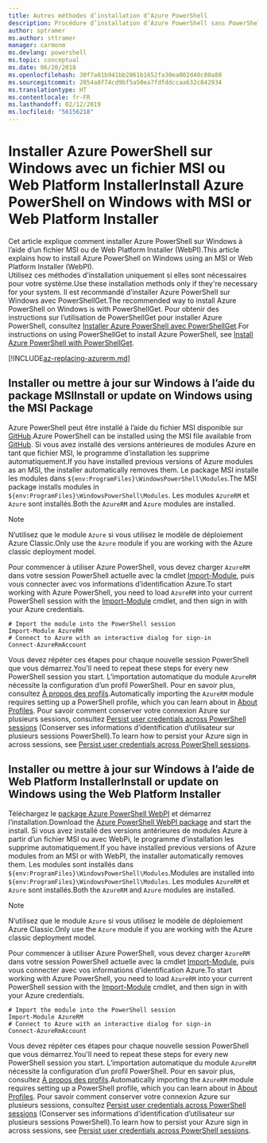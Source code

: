 ```yaml
---
title: Autres méthodes d’installation d’Azure PowerShell
description: Procédure d’installation d’Azure PowerShell sans PowerShellGet
author: sptramer
ms.author: sttramer
manager: carmonm
ms.devlang: powershell
ms.topic: conceptual
ms.date: 06/20/2018
ms.openlocfilehash: 30f7a01b941bb2861b1652fa30ea002d40c80a80
ms.sourcegitcommit: 2054a8f74cd9bf5a50ea7fdfddccaa632c842934
ms.translationtype: HT
ms.contentlocale: fr-FR
ms.lasthandoff: 02/12/2019
ms.locfileid: "56156218"
---
```

# <a name="install-azure-powershell-on-windows-with-msi-or-web-platform-installer"></a><span data-ttu-id="f47c0-103">Installer Azure PowerShell sur Windows avec un fichier MSI ou Web Platform Installer</span><span class="sxs-lookup"><span data-stu-id="f47c0-103">Install Azure PowerShell on Windows with MSI or Web Platform Installer</span></span>

<span data-ttu-id="f47c0-104">Cet article explique comment installer Azure PowerShell sur Windows à l’aide d’un fichier MSI ou de Web Platform Installer (WebPI).</span><span class="sxs-lookup"><span data-stu-id="f47c0-104">This article explains how to install Azure PowerShell on Windows using an MSI or Web Platform Installer (WebPI).</span></span>  
<span data-ttu-id="f47c0-105">Utilisez ces méthodes d’installation uniquement si elles sont nécessaires pour votre système.</span><span class="sxs-lookup"><span data-stu-id="f47c0-105">Use these installation methods only if they're necessary for your system.</span></span> <span data-ttu-id="f47c0-106">Il est recommandé d’installer Azure PowerShell sur Windows avec PowerShellGet.</span><span class="sxs-lookup"><span data-stu-id="f47c0-106">The recommended way to install Azure PowerShell on Windows is with PowerShellGet.</span></span> <span data-ttu-id="f47c0-107">Pour obtenir des instructions sur l’utilisation de PowerShellGet pour installer Azure PowerShell, consultez [Installer Azure PowerShell avec PowerShellGet](install-azurerm-ps.md).</span><span class="sxs-lookup"><span data-stu-id="f47c0-107">For instructions on using PowerShellGet to install Azure PowerShell, see [Install Azure PowerShell with PowerShellGet](install-azurerm-ps.md).</span></span>

[!INCLUDE[az-replacing-azurerm.md](../includes/az-replacing-azurerm.md)]

## <a name="install-or-update-on-windows-using-the-msi-package"></a><span data-ttu-id="f47c0-108">Installer ou mettre à jour sur Windows à l’aide du package MSI</span><span class="sxs-lookup"><span data-stu-id="f47c0-108">Install or update on Windows using the MSI Package</span></span>

<span data-ttu-id="f47c0-109">Azure PowerShell peut être installé à l’aide du fichier MSI disponible sur [GitHub](https://github.com/Azure/azure-powershell/releases/tag/v5.7.0-April2018).</span><span class="sxs-lookup"><span data-stu-id="f47c0-109">Azure PowerShell can be installed using the MSI file available from [GitHub](https://github.com/Azure/azure-powershell/releases/tag/v5.7.0-April2018).</span></span> <span data-ttu-id="f47c0-110">Si vous avez installé des versions antérieures de modules Azure en tant que fichier MSI, le programme d’installation les supprime automatiquement.</span><span class="sxs-lookup"><span data-stu-id="f47c0-110">If you have installed previous versions of Azure modules as an MSI, the installer automatically removes them.</span></span> <span data-ttu-id="f47c0-111">Le package MSI installe les modules dans `${env:ProgramFiles}\WindowsPowerShell\Modules`.</span><span class="sxs-lookup"><span data-stu-id="f47c0-111">The MSI package installs modules in `${env:ProgramFiles}\WindowsPowerShell\Modules`.</span></span> <span data-ttu-id="f47c0-112">Les modules `AzureRM` et `Azure` sont installés.</span><span class="sxs-lookup"><span data-stu-id="f47c0-112">Both the `AzureRM` and `Azure` modules are installed.</span></span>

> [!NOTE]
> <span data-ttu-id="f47c0-113">N’utilisez que le module `Azure` si vous utilisez le modèle de déploiement Azure Classic.</span><span class="sxs-lookup"><span data-stu-id="f47c0-113">Only use the `Azure` module if you are working with the Azure classic deployment model.</span></span>

<span data-ttu-id="f47c0-114">Pour commencer à utiliser Azure PowerShell, vous devez charger `AzureRM` dans votre session PowerShell actuelle avec la cmdlet [Import-Module](/powershell/module/Microsoft.PowerShell.Core/Import-Module), puis vous connecter avec vos informations d’identification Azure.</span><span class="sxs-lookup"><span data-stu-id="f47c0-114">To start working with Azure PowerShell, you need to load `AzureRM` into your current PowerShell session with the [Import-Module](/powershell/module/Microsoft.PowerShell.Core/Import-Module) cmdlet, and then sign in with your Azure credentials.</span></span>

```powershell-interactive
# Import the module into the PowerShell session
Import-Module AzureRM
# Connect to Azure with an interactive dialog for sign-in
Connect-AzureRmAccount
```

<span data-ttu-id="f47c0-115">Vous devez répéter ces étapes pour chaque nouvelle session PowerShell que vous démarrez.</span><span class="sxs-lookup"><span data-stu-id="f47c0-115">You'll need to repeat these steps for every new PowerShell session you start.</span></span> <span data-ttu-id="f47c0-116">L’importation automatique du module `AzureRM` nécessite la configuration d’un profil PowerShell. Pour en savoir plus, consultez [À propos des profils](/powershell/module/microsoft.powershell.core/about/about_profiles).</span><span class="sxs-lookup"><span data-stu-id="f47c0-116">Automatically importing the `AzureRM` module requires setting up a PowerShell profile, which you can learn about in [About Profiles](/powershell/module/microsoft.powershell.core/about/about_profiles).</span></span>
<span data-ttu-id="f47c0-117">Pour savoir comment conserver votre connexion Azure sur plusieurs sessions, consultez [Persist user credentials across PowerShell sessions](context-persistence.md) (Conserver ses informations d’identification d’utilisateur sur plusieurs sessions PowerShell).</span><span class="sxs-lookup"><span data-stu-id="f47c0-117">To learn how to persist your Azure sign in across sessions, see [Persist user credentials across PowerShell sessions](context-persistence.md).</span></span>

## <a name="install-or-update-on-windows-using-the-web-platform-installer"></a><span data-ttu-id="f47c0-118">Installer ou mettre à jour sur Windows à l’aide de Web Platform Installer</span><span class="sxs-lookup"><span data-stu-id="f47c0-118">Install or update on Windows using the Web Platform Installer</span></span>

<span data-ttu-id="f47c0-119">Téléchargez le [package Azure PowerShell WebPI](http://aka.ms/webpi-azps) et démarrez l’installation.</span><span class="sxs-lookup"><span data-stu-id="f47c0-119">Download the [Azure PowerShell WebPI package](http://aka.ms/webpi-azps) and start the install.</span></span> <span data-ttu-id="f47c0-120">Si vous avez installé des versions antérieures de modules Azure à partir d’un fichier MSI ou avec WebPi, le programme d’installation les supprime automatiquement.</span><span class="sxs-lookup"><span data-stu-id="f47c0-120">If you have installed previous versions of Azure modules from an MSI or with WebPI, the installer automatically removes them.</span></span> <span data-ttu-id="f47c0-121">Les modules sont installés dans `${env:ProgramFiles}\WindowsPowerShell\Modules`.</span><span class="sxs-lookup"><span data-stu-id="f47c0-121">Modules are installed into `${env:ProgramFiles}\WindowsPowerShell\Modules`.</span></span> <span data-ttu-id="f47c0-122">Les modules `AzureRM` et `Azure` sont installés.</span><span class="sxs-lookup"><span data-stu-id="f47c0-122">Both the `AzureRM` and `Azure` modules are installed.</span></span>

> [!NOTE]
> <span data-ttu-id="f47c0-123">N’utilisez que le module `Azure` si vous utilisez le modèle de déploiement Azure Classic.</span><span class="sxs-lookup"><span data-stu-id="f47c0-123">Only use the `Azure` module if you are working with the Azure classic deployment model.</span></span>

<span data-ttu-id="f47c0-124">Pour commencer à utiliser Azure PowerShell, vous devez charger `AzureRM` dans votre session PowerShell actuelle avec la cmdlet [Import-Module](/powershell/module/Microsoft.PowerShell.Core/Import-Module), puis vous connecter avec vos informations d’identification Azure.</span><span class="sxs-lookup"><span data-stu-id="f47c0-124">To start working with Azure PowerShell, you need to load `AzureRM` into your current PowerShell session with the [Import-Module](/powershell/module/Microsoft.PowerShell.Core/Import-Module) cmdlet, and then sign in with your Azure credentials.</span></span>

```powershell-interactive
# Import the module into the PowerShell session
Import-Module AzureRM
# Connect to Azure with an interactive dialog for sign-in
Connect-AzureRmAccount
```

<span data-ttu-id="f47c0-125">Vous devez répéter ces étapes pour chaque nouvelle session PowerShell que vous démarrez.</span><span class="sxs-lookup"><span data-stu-id="f47c0-125">You'll need to repeat these steps for every new PowerShell session you start.</span></span> <span data-ttu-id="f47c0-126">L’importation automatique du module `AzureRM` nécessite la configuration d’un profil PowerShell. Pour en savoir plus, consultez [À propos des profils](/powershell/module/microsoft.powershell.core/about/about_profiles).</span><span class="sxs-lookup"><span data-stu-id="f47c0-126">Automatically importing the `AzureRM` module requires setting up a PowerShell profile, which you can learn about in [About Profiles](/powershell/module/microsoft.powershell.core/about/about_profiles).</span></span>
<span data-ttu-id="f47c0-127">Pour savoir comment conserver votre connexion Azure sur plusieurs sessions, consultez [Persist user credentials across PowerShell sessions](context-persistence.md) (Conserver ses informations d’identification d’utilisateur sur plusieurs sessions PowerShell).</span><span class="sxs-lookup"><span data-stu-id="f47c0-127">To learn how to persist your Azure sign in across sessions, see [Persist user credentials across PowerShell sessions](context-persistence.md).</span></span>